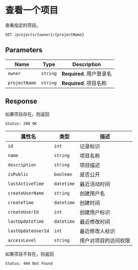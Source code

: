# 查看一个项目

查看指定的项目。

```text
GET /projects/{owner}/{projectName}
```

## Parameters

| Name          | Type     | Description              |
| ------------- | -------- | ------------------------ |
| `owner`       | `string` | **Required**. 用户登录名 |
| `projectName` | `string` | **Required**. 项目名称   |

## Response

如果项目存在，则返回

```text
Status: 200 OK
```

| 属性名             | 类型       | 描述                 |
| ------------------ | ---------- | -------------------- |
| `id`               | `int`      | 记录标识             |
| `name`             | `string`   | 项目名称             |
| `description`      | `string`   | 项目描述             |
| `isPublic`         | `boolean`  | 是否公开             |
| `lastActiveTime`   | `datetime` | 最近活动时间         |
| `createUserName`   | `string`   | 创建用户名           |
| `createTime`       | `datetime` | 创建时间             |
| `createUserId`     | `int`      | 创建用户标识         |
| `lastUpdateTime`   | `datetime` | 最近修改时间         |
| `lastUpdateUserId` | `int`      | 最近修改人标识       |
| `accessLevel`      | `string`   | 用户对项目的访问权限 |

如果项目不存在，则返回

```text
Status: 404 Not Found
```